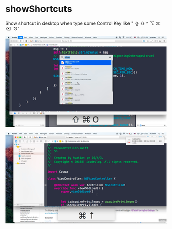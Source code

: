 # showShortcuts
Show shortcut in desktop when type some Control Key like " ⇪ ⇧ ^ ⌥ ⌘ ⌫  ⎋"


![1](https://github.com/iOSDevLog/showShortcuts/raw/master/assets/1.png)

![2](https://github.com/iOSDevLog/showShortcuts/raw/master/assets/2.png)